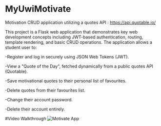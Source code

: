 # MyUwiMotivate
Motivation CRUD application utilizing a quotes API : https://api.quotable.io/


This project is a Flask web application that demonstrates key web development concepts including JWT-based authentication, routing, template rendering, and basic CRUD operations. The application allows a student user to:

-Register and log in securely using JSON Web Tokens (JWT).

-View a "Quote of the Day", fetched dynamically from a public quotes API (Quotable).

-Save motivational quotes to their personal list of favourites.

-Delete quotes from their favourites list.

-Change their account password.

-Delete their account entirely.

#Video Walkthrough
![Motivate App](https://github.com/user-attachments/assets/d76d41b6-5b11-4871-9d9d-a50334ddd8df)
